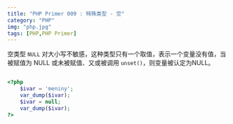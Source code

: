 ```yaml
---
title: "PHP Primer 009 : 特殊类型 - 空"
category: "PHP"
img: "php.jpg"
tags: [PHP,PHP Primer]
---
```

空类型 `NULL` 对大小写不敏感，这种类型只有一个取值，表示一个变量没有值，当被赋值为 NULL 或未被赋值、又或被调用 `unset()`，则变量被认定为NULL。

```php

<?php
	$ivar = 'meniny';
	var_dump($ivar);
	$ivar = null;
	var_dump($ivar);
?>

```






